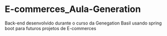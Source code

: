 # E-commerces_Aula-Generation
Back-end desenvolvido durante o curso da Genegation Basil usando spring boot para futuros projetos de E-commerces 
